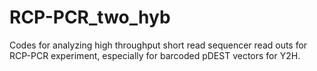 # RCP-PCR_two_hyb
Codes for analyzing high throughput short read sequencer read outs for RCP-PCR experiment, especially for barcoded pDEST vectors for Y2H. 
